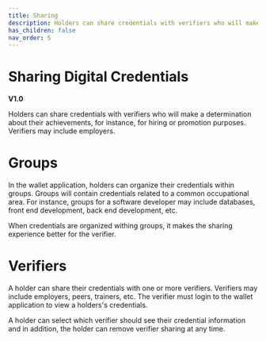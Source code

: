 ```yaml
---
title: Sharing
description: Holders can share credentials with verifiers who will make a determination about their achievements
has_children: false
nav_order: 5
---
```


# Sharing Digital Credentials
**V1.0**

Holders can share credentials with verifiers who will make a determination about their achievements, for instance, for hiring or promotion purposes. Verifiers may include employers.

# Groups

In the wallet application, holders can organize their credentials within groups. Groups will contain credentials related to a common occupational area. For instance,  groups for a software developer may include databases, front end development, back end development, etc.

When credentials are organized withing groups, it makes the sharing experience better for the verifier.

# Verifiers

A holder can share their credentials with one or more verifiers. Verifiers may include employers, peers, trainers, etc. The verifier must login to the wallet application to view a holders's credentials.

A holder can select which verifier should see their credential information and in addition, the holder can remove verifier sharing at any time.